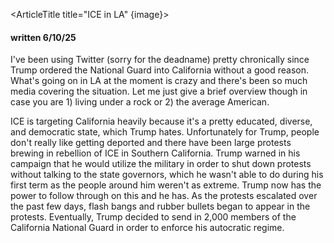 <script>
    import ArticleTitle from '$lib/components/article-title.svelte';
    import { page } from '$app/stores';
    let image = $page.url.pathname + "/cover.webp"
</script>

<ArticleTitle title="ICE in LA" {image}>

#### written 6/10/25

I've been using Twitter (sorry for the deadname) pretty chronically since Trump ordered the National Guard into California without a good reason. What's going on in LA at the moment is crazy and there's been so much media covering the situation. Let me just give a brief overview though in case you are 1) living under a rock or 2) the average American.

ICE is targeting California heavily because it's a pretty educated, diverse, and democratic state, which Trump hates. Unfortunately for Trump, people don't really like getting deported and there have been large protests brewing in rebellion of ICE in Southern California. Trump warned in his campaign that he would utilize the military in order to shut down protests without talking to the state governors, which he wasn't able to do during his first term as the people around him weren't as extreme. Trump now has the power to follow through on this and he has. As the protests escalated over the past few days, flash bangs and rubber bullets began to appear in the protests. Eventually, Trump decided to send in 2,000 members of the California National Guard in order to enforce his autocratic regime.

</ArticleTitle>
